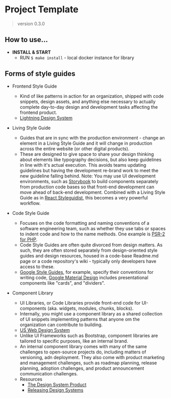 # Project Template

> version 0.3.0

## How to use...

- **INSTALL & START**
  - RUN `$ make install` - local docker instance for library

## Forms of style guides

- Frontend Style Guide

  - Kind of like patterns in action for an organization, shipped with code snippets, design assets, and anything else necessary to actually complete day-to-day design and development tasks affecting the frontend product.
  - [Lightning Design System](https://www.lightningdesignsystem.com/)

- Living Style Guide

  - Guides that are in sync with the production environment - change an element in a Living Style Guide and it will change in production across the entire website (or other digital products).
  - These are designed to give space to share your design thinking about elements like typography decisions, but also keep guidelines in line with it's actual execution. This avoids teams updating guidelines but having the development re-brand work to meet the new guideline falling behind.
    Note: You may use UI development environments, such as [Storybook](https://storybook.js.org/) to build components separately from production code bases so that front-end development can move ahead of back-end development. Combined with a Living Style Guide as in [React Styleguidist](https://react-styleguidist.js.org/), this becomes a very powerful workflow.

- Code Style Guide

  - Focuses on the code formatting and naming conventions of a software engineering team, such as whether they use tabs or spaces to indent code and how to the name methods. One example is [PSR-2 for PHP](https://www.php-fig.org/psr/psr-2/).
  - Code Style Guides are often quite divorced from design matters. As such, they are often stored separately from design-oriented style guides and design resources, housed in a code-base Readme.md page or a code repository's wiki - typically only developers have access to these.
  - [Google Style Guides](https://google.github.io/styleguide/), for example, specify their conventions for writing code, [Google Material Design](https://material.io/design/introduction) includes presentational components like "cards", and "dividers".

- Component Library

  - UI Libraries, or Code Libraries provide front-end code for UI-components (aka. widgets, modules, chunks, blocks).
  - Internally, you might use a component library as a shared collection of UI snippets implementing patterns that anyone om the organization can contribute to building.
  - [US Web Design System](https://designsystem.digital.gov/)
  - Unlike UI Frameworks such as Bootstrap, component libraries are tailored to specific purposes, like an internal brand.
  - An internal component library comes with many of the same challenges to open-source projects do, including matters of versioning, adn deployment. They also come with product marketing and management challenges, such as roadmap planning, release planning, adoption challenges, and product announcement communication challenges.
  - Resources
    - [The Design System Product](https://medium.com/ansarada-thinking/a-design-system-product-cebb3a0b3f1e)
    - [Releasing Design Systems](https://medium.com/eightshapes-llc/releasing-design-systems-57fca91a23f6)
